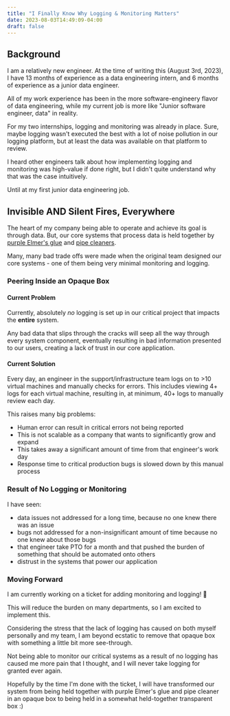 ```yaml
---
title: "I Finally Know Why Logging & Monitoring Matters"
date: 2023-08-03T14:49:09-04:00
draft: false
---
```


## Background

I am a relatively new engineer. At the time of writing this (August 3rd, 2023), I have 13 months of experience as a data engineering intern, and 6 months of experience as a junior data engineer. 

All of my work experience has been in the more software-engineery flavor of data engineering, while my current job is more like "Junior software engineer, data" in reality.

For my two internships, logging and monitoring was already in place. Sure, maybe logging wasn't executed the best with a lot of noise pollution in our logging platform, but at least the data was available on that platform to review.

I heard other engineers talk about how implementing logging and monitoring was high-value if done right, but I didn't quite understand why that was the case intuitively.

Until at my first junior data engineering job.

## Invisible AND Silent Fires, Everywhere

The heart of my company being able to operate and achieve its goal is through data. But, our core systems that process data is held together by [purple Elmer's glue](https://www.target.com/p/elmer-39-s-2pk-washable-school-glue-sticks-disappearing-purple/-/A-17088980?ref=tgt_adv_xsp&AFID=google&fndsrc=tgtao&DFA=71700000012510733&CPNG=PLA_Seasonal_Priority%2BShopping%7CSeasonal_Ecomm_Home&adgroup=Seasonal_Priority+TCINs&LID=700000001170770pgs&LNM=PRODUCT_GROUP&network=g&device=c&location=1021377&targetid=pla-306616797291&ds_rl=1246978&ds_rl=1247068&gclid=EAIaIQobChMIm4L0gJbBgAMVHDfUAR29KgQiEAQYASABEgJk3vD_BwE&gclsrc=aw.ds) and [pipe cleaners](https://www.amazon.com/Craft-Pipe-Cleaners/b?ie=UTF8&node=8090830011). 

Many, many bad trade offs were made when the original team designed our core systems - one of them being very minimal monitoring and logging.

### Peering Inside an Opaque Box

#### Current Problem
Currently, absolutely *no* logging is set up in our critical project that impacts the **entire** system.

Any bad data that slips through the cracks will seep all the way through every system component, eventually resulting in bad information presented to our users, creating a lack of trust in our core application.

#### Current Solution
Every day, an engineer in the support/infrastructure team logs on to >10 virtual machines and manually checks for errors. This includes viewing 4+ logs for each virtual machine, resulting in, at minimum, 40+ logs to manually review each day.

This raises many big problems:

- Human error can result in critical errors not being reported
- This is not scalable as a company that wants to significantly grow and expand
- This takes away a significant amount of time from that engineer's work day 
- Response time to critical production bugs is slowed down by this manual process

### Result of No Logging or Monitoring
I have seen:
- data issues not addressed for a long time, because no one knew there was an issue 
- bugs not addressed for a non-insignificant amount of time because no one knew about those bugs
- that engineer take PTO for a month and that pushed the burden of something that should be automated onto others
- distrust in the systems that power our application

### Moving Forward
I am currently working on a ticket for adding monitoring and logging! 🎉

This will reduce the burden on many departments, so I am excited to implement this. 

Considering the stress that the lack of logging has caused on both myself personally and my team, I am beyond ecstatic to remove that opaque box with something a little bit more see-through. 

Not being able to monitor our critical systems as a result of no logging has caused me more pain that I thought, and I will never take logging for granted ever again.

Hopefully by the time I'm done with the ticket, I will have transformed our system from being held together with purple Elmer's glue and pipe cleaner in an opaque box to being held in a somewhat held-together transparent box :)
